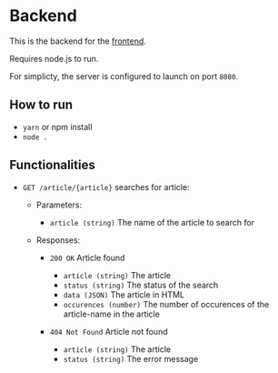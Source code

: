 # Backend

This is the backend for the [frontend](../frontend).

Requires node.js to run.

For simplicty, the server is configured to launch on port `8080`.

## How to run

- `yarn` or npm install
- `node .`

## Functionalities

- `GET /article/{article}` searches for article:

  - Parameters:

    - `article (string)` The name of the article to search for

  - Responses:

    - `200 OK` Article found

      - `article (string)` The article
      - `status (string)` The status of the search
      - `data (JSON)` The article in HTML
      - `occurences (number)` The number of occurences of the article-name in the article

    - `404 Not Found` Article not found

      - `article (string)` The article
      - `status (string)` The error message

